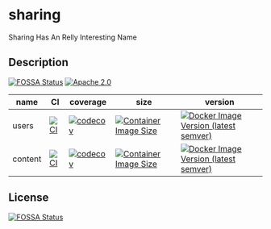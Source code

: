 # sharing

Sharing Has An Relly Interesting Name

## Description

[![FOSSA Status](https://app.fossa.com/api/projects/git%2Bgithub.com%2Fsixwaaaay%2Fsharing.svg?type=shield)](https://app.fossa.com/projects/git%2Bgithub.com%2Fsixwaaaay%2Fsharing?ref=badge_shield)
[![Apache 2.0](https://img.shields.io/github/license/sixwaaaay/sharing)](https://github.com/sixwaaaay/sharing/blob/main/LICENSE)

| name    | CI                                                                                                                                                           | coverage                                                                                                                                | size                                                                                                                                          | version                                                                                                                                              |
|---------|--------------------------------------------------------------------------------------------------------------------------------------------------------------|-----------------------------------------------------------------------------------------------------------------------------------------|-----------------------------------------------------------------------------------------------------------------------------------------------|------------------------------------------------------------------------------------------------------------------------------------------------------|
| users   | [![CI](https://github.com/sixwaaaay/sharing/actions/workflows/users.yaml/badge.svg)](https://github.com/sixwaaaay/sharing/actions/workflows/users.yaml)      | [![codecov](https://codecov.io/gh/sixwaaaay/sharing/branch/main/graph/badge.svg?flag=users)](https://codecov.io/gh/sixwaaaay/sharing)   | [![Container Image Size](https://img.shields.io/docker/image-size/sixwaaaay/shauser?sort=semver)](https://hub.docker.com/r/sixwaaaay/shauser) | [![Docker Image Version (latest semver)](https://img.shields.io/docker/v/sixwaaaay/shauser?sort=semver)](https://hub.docker.com/r/sixwaaaay/shauser) |
| content | [![CI](https://github.com/sixwaaaay/sharing/actions/workflows/content.yaml/badge.svg)](https://github.com/sixwaaaaay/sharing/actions/workflows/content.yaml) | [![codecov](https://codecov.io/gh/sixwaaaay/sharing/branch/main/graph/badge.svg?flag=content)](https://codecov.io/gh/sixwaaaay/sharing) | [![Container Image Size](https://img.shields.io/docker/image-size/sixwaaaay/content?sort=semver)](https://hub.docker.com/r/sixwaaaay/content) | [![Docker Image Version (latest semver)](https://img.shields.io/docker/v/sixwaaaay/content?sort=semver)](https://hub.docker.com/r/sixwaaaay/content) |

## License

[![FOSSA Status](https://app.fossa.com/api/projects/git%2Bgithub.com%2Fsixwaaaay%2Fsharing.svg?type=large)](https://app.fossa.com/projects/git%2Bgithub.com%2Fsixwaaaay%2Fsharing?ref=badge_large)
